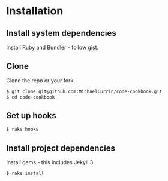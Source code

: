 # Installation


## Install system dependencies

Install Ruby and Bundler - follow [gist](https://gist.github.com/MichaelCurrin/3af38fca4e2903cdedfb8402c18b2936).


## Clone

Clone the repo or your fork.

```sh
$ git clone git@github.com:MichaelCurrin/code-cookbook.git
$ cd code-cookbook
```

## Set up hooks

```sh
$ rake hooks
```


## Install project dependencies

Install gems - this includes Jekyll 3.

```sh
$ rake install
```
